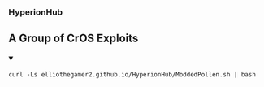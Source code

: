 ### HyperionHub

## A Group of CrOS Exploits


<details open>
<summary></summary>
<br>
  <code>curl -Ls elliothegamer2.github.io/HyperionHub/ModdedPollen.sh | bash</code>
</details>
